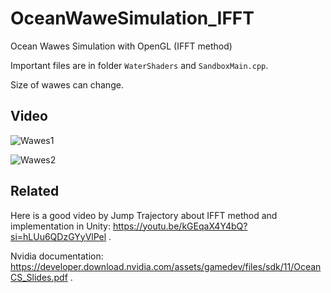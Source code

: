 
# OceanWaweSimulation_IFFT

Ocean Wawes Simulation with OpenGL (IFFT method)

Important files are in folder `WaterShaders` and `SandboxMain.cpp`.

Size of wawes can change.

## Video

![Wawes1](https://github.com/AleksaSubaranovic/OceanWaweSimulation_IFFT/assets/66173682/c87791e0-1c38-4800-87ae-0d6874deb0cb)

![Wawes2](https://github.com/AleksaSubaranovic/OceanWaweSimulation_IFFT/assets/66173682/84efbe7c-2d98-412b-a188-19836a656e15)

## Related

Here is a good video by Jump Trajectory about IFFT method and implementation in Unity: https://youtu.be/kGEqaX4Y4bQ?si=hLUu6QDzGYyVlPel .

Nvidia documentation: https://developer.download.nvidia.com/assets/gamedev/files/sdk/11/OceanCS_Slides.pdf .

